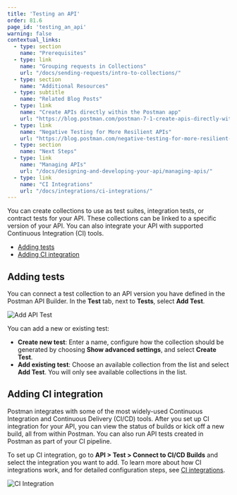 ```yaml
---
title: 'Testing an API'
order: 81.6
page_id: 'testing_an_api'
warning: false
contextual_links:
  - type: section
    name: "Prerequisites"
  - type: link
    name: "Grouping requests in Collections"
    url: "/docs/sending-requests/intro-to-collections/"
  - type: section
    name: "Additional Resources"
  - type: subtitle
    name: "Related Blog Posts"
  - type: link
    name: "Create APIs directly within the Postman app"
    url: "https://blog.postman.com/postman-7-1-create-apis-directly-within-the-postman-app/"
  - type: link
    name: "Negative Testing for More Resilient APIs"
    url: "https://blog.postman.com/negative-testing-for-more-resilient-apis/"
  - type: section
    name: "Next Steps"
  - type: link
    name: "Managing APIs"
    url: "/docs/designing-and-developing-your-api/managing-apis/"
  - type: link
    name: "CI Integrations"
    url: "/docs/integrations/ci-integrations/"
---
```


You can create collections to use as test suites, integration tests, or contract tests for your API. These collections can be linked to a specific version of your API. You can also integrate your API with supported Continuous Integration (CI) tools.

* [Adding tests](#adding-tests)
* [Adding CI integration](#adding-ci-integration)

## Adding tests

You can connect a test collection to an API version you have defined in the Postman API Builder. In the **Test** tab, next to **Tests**, select **Add Test**.

![Add API Test](https://assets.postman.com/postman-docs/add-test-v9.jpg)

You can add a new or existing test:

* **Create new test**: Enter a name, configure how the collection should be generated by choosing **Show advanced settings**, and select **Create Test**.
* **Add existing test**: Choose an available collection from the list and select **Add Test**. You will only see available collections in the list.

## Adding CI integration

Postman integrates with some of the most widely-used Continuous Integration and Continuous Delivery (CI/CD) tools. After you set up CI integration for your API, you can view the status of builds or kick off a new build, all from within Postman. You can also run API tests created in Postman as part of your CI pipeline.

To set up CI integration, go to **API > Test > Connect to CI/CD Builds** and select the integration you want to add. To learn more about how CI integrations work, and for detailed configuration steps, see [CI integrations](/docs/integrations/ci-integrations/).

![CI Integration](https://assets.postman.com/postman-docs/ci-add-integration-v9.jpg)
